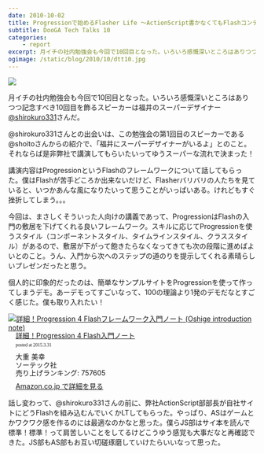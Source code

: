 ```yaml
---
date: 2010-10-02
title: Progressionで始めるFlasher Life ～ActionScript書かなくてもFlashコンテンツ作れますよ～
subtitle: DooGA Tech Talks 10
categories: 
    - report
excerpt: 月イチの社内勉強会も今回で10回目となった。いろいろ感慨深いところはありつつ記念すべき10回目を飾るスピーカーは福井のスーパーデザイナー @shirokuro331さんだ。
ogimage: /static/blog/2010/10/dtt10.jpg
---
```


![](/static/blog/2010/10/dtt10.jpg)

月イチの社内勉強会も今回で10回目となった。いろいろ感慨深いところはありつつ記念すべき10回目を飾るスピーカーは福井のスーパーデザイナー [@shirokuro331](https://twitter.com/shirokuro331)さんだ。

@shirokuro331さんとの出会いは、この勉強会の第1回目のスピーカーである@shoitoさんからの紹介で、「福井にスーパーデザイナーがいるよ」とのこと。それならば是非弊社で講演してもらいたいってゆうスーパーな流れで決まった！

講演内容はProgressionというFlashのフレームワークについて話してもらった。僕はFlashが苦手どころか出来ないだけど、Flasherバリバリの人たちを見ていると、いつかあんな風になりたいって思うことがいっぱいある。けれどもすぐ挫折してしまう。。。

今回は、まさしくそういった人向けの講義であって、ProgressionはFlashの入門の敷居を下げてくれる良いフレームワーク。スキルに応じてProgressionを使うスタイル（コンポーネントスタイル、タイムラインスタイル、クラススタイル）があるので、敷居が下がって飽きたらなくなってきても次の段階に進めばよいとのこと。うん、入門から次へのステップの道のりを提示してくれる素晴らしいプレゼンだったと思う。

個人的に印象的だったのは、簡単なサンプルサイトをProgressionを使って作ってしまうデモ。あーデモってすごいなって、100の理論より1発のデモだなとすごく感じた。僕も取り入れたい！

<div class="azlink-box"><div class="azlink-image" style="float:left"><a href="http://www.amazon.co.jp/exec/obidos/ASIN/4881667432/warikiru-22/" name="azlinklink" target="_blank"><img src="https://images-na.ssl-images-amazon.com/images/I/51rNL-eQ8xL._SL160_.jpg" alt="詳細！Progression 4 Flashフレームワーク入門ノート (Oshige introduction note)" style="border:none" /></a></div><div class="azlink-info" style="float:left;margin-left:15px;line-height:120%"><div class="azlink-name" style="margin-bottom:10px;line-height:120%"><a href="http://www.amazon.co.jp/exec/obidos/ASIN/4881667432/warikiru-22/" name="azlinklink" target="_blank">詳細！Progression 4 Flash入門ノート</a><div class="azlink-powered-date" style="font-size:7pt;margin-top:5px;font-family:verdana;line-height:120%">posted at 2015.3.31</div></div><div class="azlink-detail">大重 美幸<br />ソーテック社<br />売り上げランキング: 757605<br /></div><div class="azlink-review" style="margin-top:10px;margin-bottom:10px"></div><div class="azlink-link" style="margin-top:5px"><a href="http://www.amazon.co.jp/exec/obidos/ASIN/4881667432/warikiru-22/" target="_blank">Amazon.co.jp で詳細を見る</a></div></div><div class="azlink-footer" style="clear:left"></div></div>

話し変わって、@shirokuro331さんの前に、弊社ActionScript部部長が自社サイトにどうFlashを組み込むんでいくかLTしてもらった。やっぱり、ASはゲームとかワクワク感を作るのには最適なのかなと思った。僕らJS部はサイ本を読んで標準！標準！って肩苦しいことをしてるけどこうゆう感覚も大事だなと再確認できた。JS部もAS部もお互い切磋琢磨していけたらいいなって思った。

